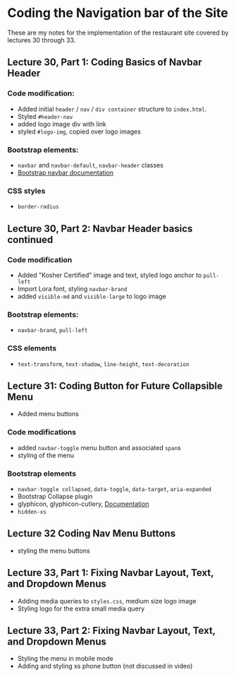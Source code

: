 # Coding the Navigation bar of the Site

These are my notes for the implementation of the restaurant site covered by
lectures 30 through 33.


## Lecture 30, Part 1: Coding Basics of Navbar Header

### Code modification:

* Added initial `header` / `nav` / `div container` structure to `index.html`.
* Styled `#header-nav`
* added logo image div with link
* styled `#logo-img`, copied over logo images

### Bootstrap elements:

* `navbar` and `navbar-default`, `navbar-header` classes
* [Bootstrap navbar documentation](http://getbootstrap.com/components/#navbar)

### CSS styles

* `border-radius`

## Lecture 30, Part 2: Navbar Header basics continued

### Code modification

* Added "Kosher Certified" image and text, styled logo anchor to `pull-left`
* Import Lora font, styling `navbar-brand`
* added `visible-md` and `visible-large` to logo image

### Bootstrap elements:

* `navbar-brand`, `pull-left`

### CSS elements

* `text-transform`, `text-shadow`, `line-height`, `text-decoration`

## Lecture 31: Coding Button for Future Collapsible Menu

* Added menu buttons


### Code modifications

* added `navbar-toggle` menu button and associated `span`s
* styling of the menu

### Bootstrap elements

* `navbar-toggle collapsed`, `data-toggle`, `data-target`, `aria-expanded`
* Bootstrap Collapse plugin
* glyphicon, glyphicon-cutlery, [Documentation](getbootstrap.com/components/#glyphicons)
* `hidden-xs`

## Lecture 32 Coding Nav Menu Buttons

* styling the menu buttons

## Lecture 33, Part 1: Fixing Navbar Layout, Text, and Dropdown Menus

* Adding media queries to `styles.css`, medium size logo image
* Styling logo for the extra small media query

## Lecture 33, Part 2: Fixing Navbar Layout, Text, and Dropdown Menus

* Styling the menu in mobile mode
* Adding and styling xs phone button (not discussed in video)
